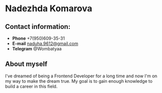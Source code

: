 # Nadezhda Komarova  

## Contact information: 
- **Phone** +7(950)609-35-31
- **E-mail** naduha.9612@gmail.com
- **Telegram** @Wombatyaa

## About myself
I've dreamed of being a Frontend Developer for a long time and now I'm on my way to make the dream true. My goal is to gain enough knowledge to build a career in this field. 
